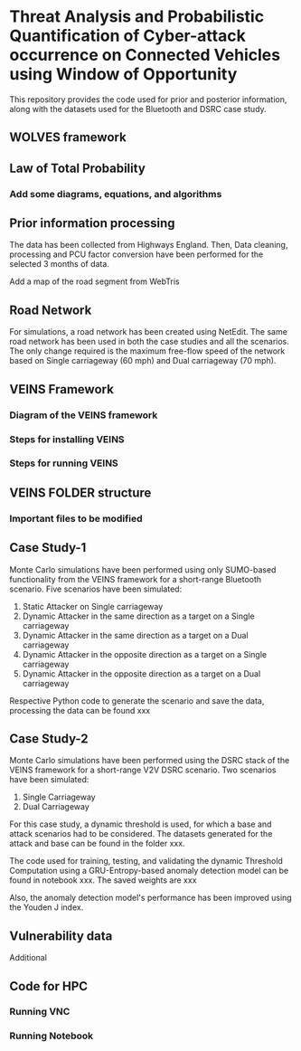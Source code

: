 # Threat Analysis and Probabilistic Quantification of Cyber-attack occurrence on Connected Vehicles using Window of Opportunity

This repository provides the code used for prior and posterior information, along with the datasets used for the Bluetooth and DSRC case study.   


## WOLVES framework


## Law of Total Probability

### Add some diagrams, equations, and algorithms




## Prior information processing
The data has been collected from Highways England. Then, Data cleaning, processing and PCU factor conversion have been performed for the selected 3 months of data. 

Add a map of the road segment from WebTris

## Road Network
For simulations, a road network has been created using NetEdit. The same road network has been used in both the case studies and all the scenarios. The only change required is the maximum free-flow speed of the network based on Single carriageway (60 mph) and Dual carriageway (70 mph). 


## VEINS Framework
### Diagram of the VEINS framework

### Steps for installing VEINS

### Steps for running VEINS



## VEINS FOLDER structure

### Important files to be modified


## Case Study-1
Monte Carlo simulations have been performed using only SUMO-based functionality from the VEINS framework for a short-range Bluetooth scenario. 
Five scenarios have been simulated:
1. Static Attacker on Single carriageway
2. Dynamic Attacker in the same direction as a target on a Single carriageway
3. Dynamic Attacker in the same direction as a target on a Dual carriageway
4. Dynamic Attacker in the opposite direction as a target on a Single carriageway
5. Dynamic Attacker in the opposite direction as a target on a Dual carriageway

Respective Python code to generate the scenario and save the data, processing the data can be found xxx 




## Case Study-2

Monte Carlo simulations have been performed using the DSRC stack of the VEINS framework for a short-range V2V DSRC scenario. 
Two scenarios have been simulated:
1. Single Carriageway
2. Dual Carriageway

For this case study, a dynamic threshold is used, for which a base and attack scenarios had to be considered. The datasets generated for the attack and base can be found in the folder xxx. 

The code used for training, testing, and validating the dynamic Threshold Computation using a GRU-Entropy-based anomaly detection model can be found in notebook xxx. The saved weights are xxx

Also, the anomaly detection model's performance has been improved using the Youden J index.




## Vulnerability data
Additional 



## Code for HPC
### Running VNC
### Running Notebook 


